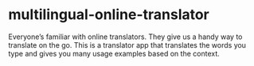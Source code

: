 # multilingual-online-translator
Everyone’s familiar with online translators. They give us a handy way to translate on the go. This is a translator app that translates the words you type and gives you many usage examples based on the context.
